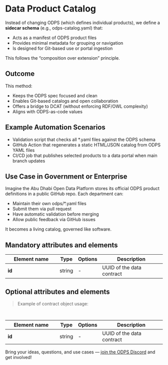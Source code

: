 # Data Product Catalog

Instead of changing ODPS (which defines individual products), we define a **sidecar schema** (e.g., odps-catalog.yaml) that:

* Acts as a manifest of ODPS product files
* Provides minimal metadata for grouping or navigation
* Is designed for Git-based use or portal ingestion

This follows the “composition over extension” principle.

## Outcome

This method:

* Keeps the ODPS spec focused and clean
* Enables Git-based catalogs and open collaboration
* Offers a bridge to DCAT (without enforcing RDF/OWL complexity)
* Aligns with ODPS-as-code values

## Example Automation Scenarios

* Validation script that checks all *.yaml files against the ODPS schema
* GitHub Action that regenerates a static HTML/JSON catalog from ODPS YAML files
* CI/CD job that publishes selected products to a data portal when main branch updates

## Use Case in Government or Enterprise

Imagine the Abu Dhabi Open Data Platform stores its official ODPS product definitions in a public GitHub repo. Each department can:

* Maintain their own odps/*.yaml files
* Submit them via pull request
* Have automatic validation before merging
* Allow public feedback via GitHub issues

It becomes a living catalog, governed like software.

## Mandatory attributes and elements


| <div style="width:150px">Element name</div>   | Type  | Options  | Description  |
|---|---|---|---|
| **id**  | string | - | UUID of the data contract | 



## Optional attributes and elements

> Example of contract object usage:

```yml



```

| <div style="width:150px">Element name</div>   | Type  | Options  | Description  |
|---|---|---|---|
| **id**  | string | - | UUID of the data contract | 


Bring your ideas, questions, and use cases — [join the ODPS Discord](https://discord.gg/7KfnFxAc) and get involved!